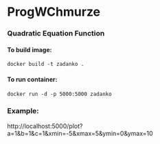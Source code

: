 # ProgWChmurze
### Quadratic Equation Function 
#### To build image:
``` docker build -t zadanko . ```
#### To run container: 
``` docker run -d -p 5000:5000 zadanko ```
### Example:
http://localhost:5000/plot?a=1&b=1&c=1&xmin=-5&xmax=5&ymin=0&ymax=10

